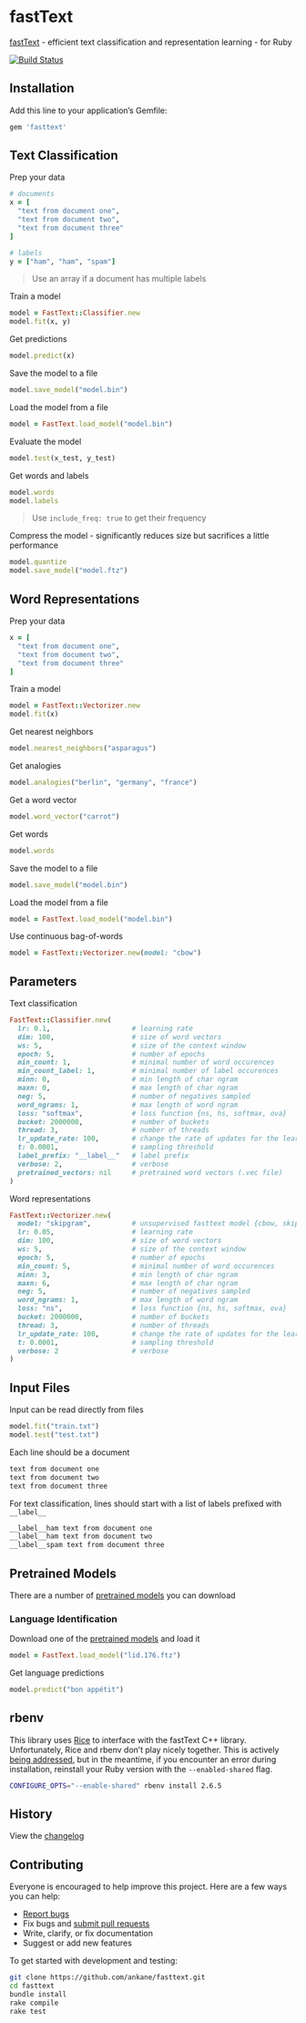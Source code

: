 # fastText

[fastText](https://fasttext.cc) - efficient text classification and representation learning - for Ruby

[![Build Status](https://travis-ci.org/ankane/fasttext.svg?branch=master)](https://travis-ci.org/ankane/fasttext)

## Installation

Add this line to your application’s Gemfile:

```ruby
gem 'fasttext'
```

## Text Classification

Prep your data

```ruby
# documents
x = [
  "text from document one",
  "text from document two",
  "text from document three"
]

# labels
y = ["ham", "ham", "spam"]
```

> Use an array if a document has multiple labels

Train a model

```ruby
model = FastText::Classifier.new
model.fit(x, y)
```

Get predictions

```ruby
model.predict(x)
```

Save the model to a file

```ruby
model.save_model("model.bin")
```

Load the model from a file

```ruby
model = FastText.load_model("model.bin")
```

Evaluate the model

```ruby
model.test(x_test, y_test)
```

Get words and labels

```ruby
model.words
model.labels
```

> Use `include_freq: true` to get their frequency

Compress the model - significantly reduces size but sacrifices a little performance

```ruby
model.quantize
model.save_model("model.ftz")
```

## Word Representations

Prep your data

```ruby
x = [
  "text from document one",
  "text from document two",
  "text from document three"
]
```

Train a model

```ruby
model = FastText::Vectorizer.new
model.fit(x)
```

Get nearest neighbors

```ruby
model.nearest_neighbors("asparagus")
```

Get analogies

```ruby
model.analogies("berlin", "germany", "france")
```

Get a word vector

```ruby
model.word_vector("carrot")
```

Get words

```ruby
model.words
```

Save the model to a file

```ruby
model.save_model("model.bin")
```

Load the model from a file

```ruby
model = FastText.load_model("model.bin")
```

Use continuous bag-of-words

```ruby
model = FastText::Vectorizer.new(model: "cbow")
```

## Parameters

Text classification

```ruby
FastText::Classifier.new(
  lr: 0.1,                    # learning rate
  dim: 100,                   # size of word vectors
  ws: 5,                      # size of the context window
  epoch: 5,                   # number of epochs
  min_count: 1,               # minimal number of word occurences
  min_count_label: 1,         # minimal number of label occurences
  minn: 0,                    # min length of char ngram
  maxn: 0,                    # max length of char ngram
  neg: 5,                     # number of negatives sampled
  word_ngrams: 1,             # max length of word ngram
  loss: "softmax",            # loss function {ns, hs, softmax, ova}
  bucket: 2000000,            # number of buckets
  thread: 3,                  # number of threads
  lr_update_rate: 100,        # change the rate of updates for the learning rate
  t: 0.0001,                  # sampling threshold
  label_prefix: "__label__"   # label prefix
  verbose: 2,                 # verbose
  pretrained_vectors: nil     # pretrained word vectors (.vec file)
)
```

Word representations

```ruby
FastText::Vectorizer.new(
  model: "skipgram",          # unsupervised fasttext model {cbow, skipgram}
  lr: 0.05,                   # learning rate
  dim: 100,                   # size of word vectors
  ws: 5,                      # size of the context window
  epoch: 5,                   # number of epochs
  min_count: 5,               # minimal number of word occurences
  minn: 3,                    # min length of char ngram
  maxn: 6,                    # max length of char ngram
  neg: 5,                     # number of negatives sampled
  word_ngrams: 1,             # max length of word ngram
  loss: "ns",                 # loss function {ns, hs, softmax, ova}
  bucket: 2000000,            # number of buckets
  thread: 3,                  # number of threads
  lr_update_rate: 100,        # change the rate of updates for the learning rate
  t: 0.0001,                  # sampling threshold
  verbose: 2                  # verbose
)
```

## Input Files

Input can be read directly from files

```ruby
model.fit("train.txt")
model.test("test.txt")
```

Each line should be a document

```txt
text from document one
text from document two
text from document three
```

For text classification, lines should start with a list of labels prefixed with `__label__`

```txt
__label__ham text from document one
__label__ham text from document two
__label__spam text from document three
```

## Pretrained Models

There are a number of [pretrained models](https://fasttext.cc/docs/en/english-vectors.html) you can download

### Language Identification

Download one of the [pretrained models](https://fasttext.cc/docs/en/language-identification.html) and load it

```ruby
model = FastText.load_model("lid.176.ftz")
```

Get language predictions

```ruby
model.predict("bon appétit")
```

## rbenv

This library uses [Rice](https://github.com/jasonroelofs/rice) to interface with the fastText C++ library. Unfortunately, Rice and rbenv don’t play nicely together. This is actively [being addressed](https://github.com/rbenv/ruby-build/pull/1368), but in the meantime, if you encounter an error during installation, reinstall your Ruby version with the `--enabled-shared` flag.

```sh
CONFIGURE_OPTS="--enable-shared" rbenv install 2.6.5
```

## History

View the [changelog](https://github.com/ankane/fasttext/blob/master/CHANGELOG.md)

## Contributing

Everyone is encouraged to help improve this project. Here are a few ways you can help:

- [Report bugs](https://github.com/ankane/fasttext/issues)
- Fix bugs and [submit pull requests](https://github.com/ankane/fasttext/pulls)
- Write, clarify, or fix documentation
- Suggest or add new features

To get started with development and testing:

```sh
git clone https://github.com/ankane/fasttext.git
cd fasttext
bundle install
rake compile
rake test
```
